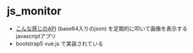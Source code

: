 # js_monitor
- [こんな感じのAPI](https://sheltered-escarpment-27022.herokuapp.com/get_hist_data) (base64入りのjson) を定期的に叩いて画像を表示するjavascriptアプリ
- bootstrap5 vue.js で実装されている
